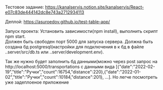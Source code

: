 Тестовое задание: https://kanalservis.notion.site/kanalservis/React-e07c83de444142dc8e743a2712934113

Деплой: https://asuroedov.github.io/test-table-app/

Запуск проекта: Установить зависимости(npm install), выполнить скрипт npm start. </br>
Должен быть свободен порт 5000 для запуска сервера. Должна быть создана бд postgresql(настройки для подключения в к бд в файле ..server/src/db.ts или ..server/development.env). 

Так же нужно будет заполнить бд данными(можно через post запрос на http://localhost:5000/transportations с данными вида [{"date":"2022-02-19","title":"Ручки","count":16754,"distance":220},{"date":"2022-01-02","title":"Ручки","count":10184,"distance":201}, ...]. Но легче посмотреть уже задеплоеное приложение
